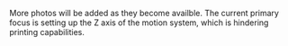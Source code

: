 More photos will be added as they become availble. The current primary focus is setting up the Z axis of the motion system, which is hindering printing capabilities.
